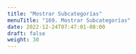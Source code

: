 ```yaml
---
title: "Mostrar Subcategorías"
menuTitle: "169. Mostrar Subcategorías"
date: 2022-12-24T07:47:01-08:00
draft: false
weight: 30
---
```

